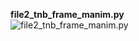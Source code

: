 **file2_tnb_frame_manim.py** <br>
![file2_tnb_frame_manim.py](https://github.com/saarthdeshpande/FSF-mathematics-python-code-archive/blob/master/FSF-2020/calculus-of-several-variables/geometry-of-planes-and-curves/tnb-frame-and-serret-frenet-formulae/file2_tnb_frame_manim.gif)
